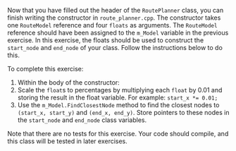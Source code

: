 Now that you have filled out the header of the `RoutePlanner` class, you can finish writing the constructor in `route_planner.cpp`. The constructor takes one `RouteModel` reference and four `floats` as arguments. The `RouteModel` reference should have been assigned to the `m_Model` variable in the previous exercise. In this exercise, the floats should be used to construct the `start_node` and `end_node` of your class. Follow the instructions below to do this.


To complete this exercise:
1. Within the body of the constructor:
  1. Scale the `float`s to percentages by multiplying each `float` by 0.01 and storing the result in the float variable. For example: `start_x *= 0.01;`
  2. Use the `m_Model.FindClosestNode` method to find the closest nodes to `(start_x, start_y)` and `(end_x, end_y)`. Store pointers to these nodes in the `start_node` and `end_node` class variables.

Note that there are no tests for this exercise. Your code should compile, and this class will be tested in later exercises.